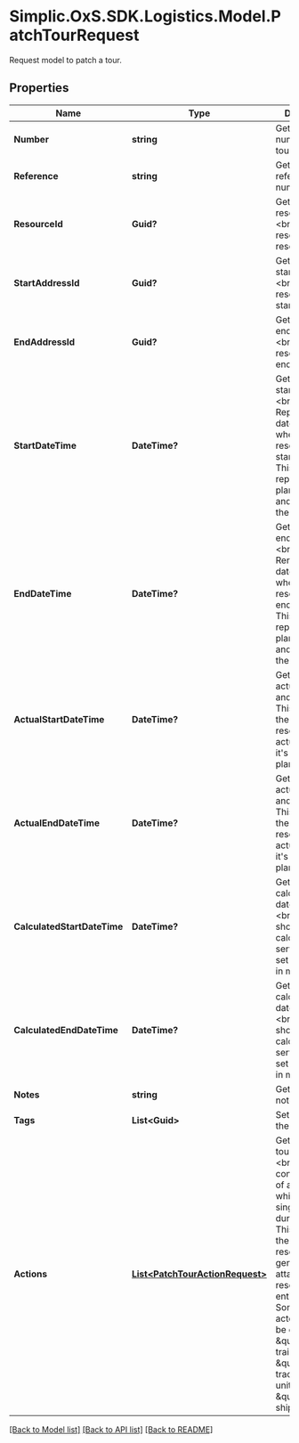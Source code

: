 # Simplic.OxS.SDK.Logistics.Model.PatchTourRequest
Request model to patch a tour.

## Properties

Name | Type | Description | Notes
------------ | ------------- | ------------- | -------------
**Number** | **string** | Gets or sets the number of the tour. | [optional] 
**Reference** | **string** | Gets or sets the reference number. | [optional] 
**ResourceId** | **Guid?** | Gets or sets the resource id.  &lt;br&gt;  Will be resolved as resouce.   | [optional] 
**StartAddressId** | **Guid?** | Gets or sets the start address id.  &lt;br&gt;  Will be resolved to the start address.   | [optional] 
**EndAddressId** | **Guid?** | Gets or sets the end address id.  &lt;br&gt;  Will be resolved to the end address.   | [optional] 
**StartDateTime** | **DateTime?** | Gets or sets the start date time.  &lt;br&gt;  Represents the date and time when the resource should start it&#39;s trip.    This just represents the planned date and time, not the actual start. | [optional] 
**EndDateTime** | **DateTime?** | Gets or sets the end date time.  &lt;br&gt;  Rerpresents the date and time when the resource should end it&#39;s trip.    This just represents the planned date and time, not the actual end. | [optional] 
**ActualStartDateTime** | **DateTime?** | Gets or sets the actual start date and time.  &lt;br&gt;  This represents the time the resource actually started it&#39;s trip, not the planned start.   | [optional] 
**ActualEndDateTime** | **DateTime?** | Gets or sets the actual end date and time.  &lt;br&gt;  This represents the time the resource actually ended it&#39;s trip, not the planned end.   | [optional] 
**CalculatedStartDateTime** | **DateTime?** | Gets or sets the calculated start date and time.  &lt;br&gt;  This value should be calculated by a service and not set by the user in most cases.   | [optional] 
**CalculatedEndDateTime** | **DateTime?** | Gets or sets the calculated end date and time.  &lt;br&gt;  This value should be calculated by a service and not set by the user in most cases.   | [optional] 
**Notes** | **string** | Gets or sets a note. | [optional] 
**Tags** | **List&lt;Guid&gt;** | Sets the tags of the tour. | [optional] 
**Actions** | [**List&lt;PatchTourActionRequest&gt;**](PatchTourActionRequest.md) | Gets or sets the tour actions.  &lt;br&gt;  This list contains a list of actions which define single events during the trip.    This list will be the primary resource for the generation of attached resources and entities.  &lt;br&gt;  Some of these actoins might be e.g.: \&quot;Add trailer\&quot;, \&quot;Change tractor unit\&quot; or \&quot;Load shipment\&quot;.   | [optional] 

[[Back to Model list]](../README.md#documentation-for-models) [[Back to API list]](../README.md#documentation-for-api-endpoints) [[Back to README]](../README.md)

